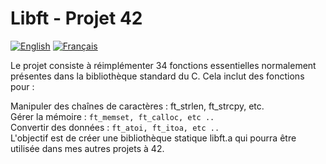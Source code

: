 # Libft - Projet 42

[![English](https://img.shields.io/badge/English-blue.svg)](./READMEen.md)   [![Français](https://img.shields.io/badge/Français-gray.svg)](./README.md)

Le projet consiste à réimplémenter 34 fonctions essentielles normalement présentes dans la bibliothèque standard du C. Cela inclut des fonctions pour :

Manipuler des chaînes de caractères : ft_strlen, ft_strcpy, etc. <br>
Gérer la mémoire : ```ft_memset, ft_calloc, etc ..``` <br>
Convertir des données : ```ft_atoi, ft_itoa, etc ..``` <br>
L'objectif est de créer une bibliothèque statique libft.a qui pourra être utilisée dans mes autres projets à 42.
